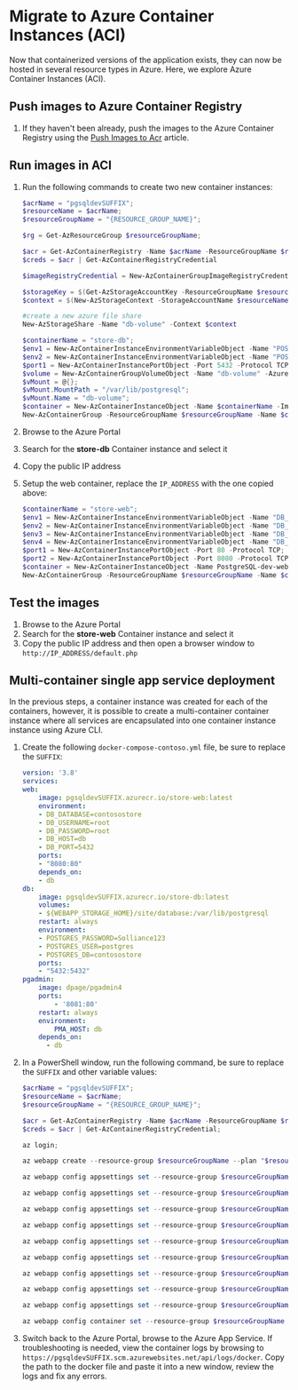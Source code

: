 # Migrate to Azure Container Instances (ACI)

Now that containerized versions of the application exists, they can now be hosted in several resource types in Azure. Here, we explore Azure Container Instances (ACI).

## Push images to Azure Container Registry

1. If they haven't been already, push the images to the Azure Container Registry using the [Push Images to Acr](./../Misc/01_PushImagesToAcr.md) article.

## Run images in ACI

1. Run the following commands to create two new container instances:

    ```PowerShell
    $acrName = "pgsqldevSUFFIX";
    $resourceName = $acrName;
    $resourceGroupName = "{RESOURCE_GROUP_NAME}";

    $rg = Get-AzResourceGroup $resourceGroupName;

    $acr = Get-AzContainerRegistry -Name $acrName -ResourceGroupName $resourceGroupName;
    $creds = $acr | Get-AzContainerRegistryCredential

    $imageRegistryCredential = New-AzContainerGroupImageRegistryCredentialObject -Server "$acrName.azurecr.io" -Username $creds.username -Password (ConvertTo-SecureString $creds.password -AsPlainText -Force)

    $storageKey = $(Get-AzStorageAccountKey -ResourceGroupName $resourceGroupName -Name $resourceName).Value[0];
    $context = $(New-AzStorageContext -StorageAccountName $resourceName -StorageAccountKey $storageKey);

    #create a new azure file share
    New-AzStorageShare -Name "db-volume" -Context $context
    
    $containerName = "store-db";
    $env1 = New-AzContainerInstanceEnvironmentVariableObject -Name "POSTGRES_DB" -Value "contosostore";
    $env2 = New-AzContainerInstanceEnvironmentVariableObject -Name "POSTGRES_PASSWORD" -Value "root";
    $port1 = New-AzContainerInstancePortObject -Port 5432 -Protocol TCP;
    $volume = New-AzContainerGroupVolumeObject -Name "db-volume" -AzureFileShareName "db-volume" -AzureFileStorageAccountName $resourceName -AzureFileStorageAccountKey (ConvertTo-SecureString $storageKey -AsPlainText -Force);
    $vMount = @{};
    $vMount.MountPath = "/var/lib/postgresql";
    $vMount.Name = "db-volume";
    $container = New-AzContainerInstanceObject -Name $containerName -Image "$acrName.azurecr.io/store-db" -Port @($port1) -EnvironmentVariable @($env1, $env2) -VolumeMount @($vMount);
    New-AzContainerGroup -ResourceGroupName $resourceGroupName -Name $containerName -Container $container -OsType Linux -Location $rg.location -ImageRegistryCredential $imageRegistryCredential -IpAddressType Public -Volume $volume;
    ```

2. Browse to the Azure Portal
3. Search for the **store-db** Container instance and select it
4. Copy the public IP address
5. Setup the web container, replace the `IP_ADDRESS` with the one copied above:

    ```Powershell
    $containerName = "store-web";
    $env1 = New-AzContainerInstanceEnvironmentVariableObject -Name "DB_DATABASE" -Value "contosostore";
    $env2 = New-AzContainerInstanceEnvironmentVariableObject -Name "DB_USERNAME" -Value "root";
    $env3 = New-AzContainerInstanceEnvironmentVariableObject -Name "DB_PASSWORD" -Value "root";
    $env4 = New-AzContainerInstanceEnvironmentVariableObject -Name "DB_HOST" -Value "IP_ADDRESS";
    $port1 = New-AzContainerInstancePortObject -Port 80 -Protocol TCP;
    $port2 = New-AzContainerInstancePortObject -Port 8080 -Protocol TCP;
    $container = New-AzContainerInstanceObject -Name PostgreSQL-dev-web -Image "$acrName.azurecr.io/store-web" -EnvironmentVariable @($env1, $env2, $env3, $env4) -Port @($port1, $port2);
    New-AzContainerGroup -ResourceGroupName $resourceGroupName -Name $containerName -Container $container -OsType Linux -Location $rg.location -ImageRegistryCredential $imageRegistryCredential -IpAddressType Public;
    ```

## Test the images

1. Browse to the Azure Portal
2. Search for the **store-web** Container instance and select it
3. Copy the public IP address and then open a browser window to `http://IP_ADDRESS/default.php`

## Multi-container single app service deployment

In the previous steps, a container instance was created for each of the containers, however, it is possible to create a multi-container container instance where all services are encapsulated into one container instance instance using Azure CLI.

1. Create the following `docker-compose-contoso.yml` file, be sure to replace the `SUFFIX`:

    ```yaml
    version: '3.8'
    services:
    web:
        image: pgsqldevSUFFIX.azurecr.io/store-web:latest
        environment:
        - DB_DATABASE=contosostore
        - DB_USERNAME=root
        - DB_PASSWORD=root
        - DB_HOST=db
        - DB_PORT=5432
        ports:
        - "8080:80" 
        depends_on:
        - db 
    db:
        image: pgsqldevSUFFIX.azurecr.io/store-db:latest
        volumes:
        - ${WEBAPP_STORAGE_HOME}/site/database:/var/lib/postgresql
        restart: always
        environment:
        - POSTGRES_PASSWORD=Solliance123
        - POSTGRES_USER=postgres
        - POSTGRES_DB=contosostore
        ports:
        - "5432:5432"
    pgadmin:
        image: dpage/pgadmin4
        ports:
            - '8081:80'
        restart: always
        environment:
            PMA_HOST: db
        depends_on:
          - db
    ```

2. In a PowerShell window, run the following command, be sure to replace the `SUFFIX` and other variable values:

    ```powershell
    $acrName = "pgsqldevSUFFIX";
    $resourceName = $acrName;
    $resourceGroupName = "{RESOURCE_GROUP_NAME}";

    $acr = Get-AzContainerRegistry -Name $acrName -ResourceGroupName $resourceGroupName;
    $creds = $acr | Get-AzContainerRegistryCredential;

    az login;

    az webapp create --resource-group $resourceGroupName --plan "$resourceName-sf" --name $resourceName --multicontainer-config-type compose --multicontainer-config-file docker-compose-contoso.yml;

    az webapp config appsettings set --resource-group $resourceGroupName --name $resourceName --settings DOCKER_REGISTRY_SERVER_USERNAME=$($creds.Username)

    az webapp config appsettings set --resource-group $resourceGroupName --name $resourceName --settings DOCKER_REGISTRY_SERVER_URL="$resourceName.azurecr.io"

    az webapp config appsettings set --resource-group $resourceGroupName --name $resourceName --settings DOCKER_REGISTRY_SERVER_PASSWORD=$($creds.Password)

    az webapp config appsettings set --resource-group $resourceGroupName --name $resourceName --settings DB_HOST="DB"

    az webapp config appsettings set --resource-group $resourceGroupName --name $resourceName --settings DB_USERNAME="root"

    az webapp config appsettings set --resource-group $resourceGroupName --name $resourceName --settings DB_PASSWORD="root"

    az webapp config appsettings set --resource-group $resourceGroupName --name $resourceName --settings DB_DATABASE="contosostore"

    az webapp config appsettings set --resource-group $resourceGroupName --name $resourceName --settings DB_PORT="5432"

    az webapp config appsettings set --resource-group $resourceGroupName --name $resourceName --settings WEBSITES_ENABLE_APP_SERVICE_STORAGE=TRUE

    az webapp config container set --resource-group $resourceGroupName --name $resourceName --multicontainer-config-type compose --multicontainer-config-file docker-compose-contoso.yml
    ```

3. Switch back to the Azure Portal, browse to the Azure App Service. If troubleshooting is needed, view the container logs by browsing to `https://pgsqldevSUFFIX.scm.azurewebsites.net/api/logs/docker`.  Copy the path to the docker file and paste it into a new window, review the logs and fix any errors.

